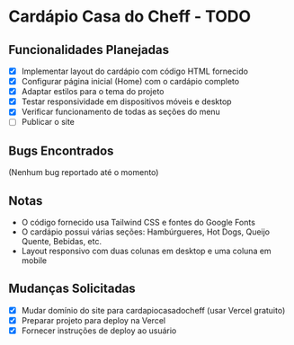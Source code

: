 # Cardápio Casa do Cheff - TODO

## Funcionalidades Planejadas

- [x] Implementar layout do cardápio com código HTML fornecido
- [x] Configurar página inicial (Home) com o cardápio completo
- [x] Adaptar estilos para o tema do projeto
- [x] Testar responsividade em dispositivos móveis e desktop
- [x] Verificar funcionamento de todas as seções do menu
- [ ] Publicar o site

## Bugs Encontrados

(Nenhum bug reportado até o momento)

## Notas

- O código fornecido usa Tailwind CSS e fontes do Google Fonts
- O cardápio possui várias seções: Hambúrgueres, Hot Dogs, Queijo Quente, Bebidas, etc.
- Layout responsivo com duas colunas em desktop e uma coluna em mobile

## Mudanças Solicitadas

- [x] Mudar domínio do site para cardapiocasadocheff (usar Vercel gratuito)
- [x] Preparar projeto para deploy na Vercel
- [x] Fornecer instruções de deploy ao usuário
